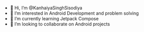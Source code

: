 - 👋 Hi, I’m @KanhaiyaSinghSisodiya
- 👀 I’m interested in Android Development and problem solving
- 🌱 I’m currently learning Jetpack Compose
- 💞️ I’m looking to collaborate on Android projects


<!---
KanhaiyaSinghSisodiya/KanhaiyaSinghSisodiya is a ✨ special ✨ repository because its `README.md` (this file) appears on your GitHub profile.
You can click the Preview link to take a look at your changes.
--->
